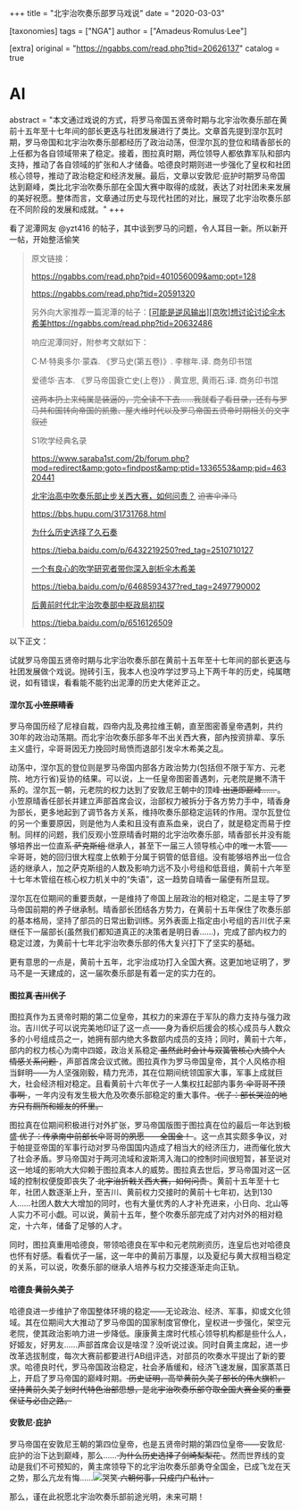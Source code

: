 +++
title = "北宇治吹奏乐部罗马戏说"
date = "2020-03-03"

[taxonomies]
tags = ["NGA"]
author = ["Amadeus·Romulus·Lee"]

[extra]
original = "https://ngabbs.com/read.php?tid=20626137"
catalog = true
# AI 
abstract = "本文通过戏说的方式，将罗马帝国五贤帝时期与北宇治吹奏乐部在黄前十五年至十七年间的部长更迭与社团发展进行了类比。文章首先提到涅尔瓦时期，罗马帝国和北宇治吹奏乐部都经历了政治动荡，但涅尔瓦的登位和晴香部长的上任都为各自领域带来了稳定。接着，图拉真时期，两位领导人都依靠军队和部内支持，推动了各自领域的扩张和人才储备。哈德良时期则进一步强化了皇权和社团核心领导，推动了政治稳定和经济发展。最后，文章以安敦尼·庇护时期罗马帝国达到巅峰，类比北宇治吹奏乐部在全国大赛中取得的成就，表达了对社团未来发展的美好祝愿。整体而言，文章通过历史与现代社团的对比，展现了北宇治吹奏乐部在不同阶段的发展和成就。"
+++

看了泥潭网友 @yzt416 的帖子，其中谈到罗马的问题，令人耳目一新。所以新开一帖，开始整活偷笑
> 
> 原文链接：
> 
> <https://ngabbs.com/read.php?pid=401056009&amp;opt=128>
> 
> <https://ngabbs.com/read.php?tid=20591320>
> 
> 另外向大家推荐一篇泥潭的帖子：[\[可能是逆风输出\]\[京吹\]想讨论讨论伞木希美](/2020/03/02/想讨论讨论伞木希美)<https://ngabbs.com/read.php?tid=20632486>
> 
> 响应泥潭同好，附参考文献如下：
> 
> C·M·特奥多尔·蒙森. 《罗马史(第五卷)》. 李稼年.译. 商务印书馆
> 
> 爱德华·吉本. 《罗马帝国衰亡史(上卷)》. 黄宜思, 黄雨石.译. 商务印书馆
> 
> <span style="text-decoration:line-through" class="gray"> 这两本扔上来纯属是装逼的，完全读不下去……我就看了看目录，还有与罗马共和国转向帝国的凯撒、屋大维时代以及罗马帝国五贤帝时期相关的文字叙述 </span>
> 
> S1吹学经典名录
> 
> <https://www.saraba1st.com/2b/forum.php?mod=redirect&amp;goto=findpost&amp;ptid=1336553&amp;pid=46320441>
> 
> [北宇治高中吹奏乐部止步关西大赛，如何问责？](/2020/01/10/ruhewenze/) <del>迫害伞泽马</del>
> 
> <https://bbs.hupu.com/31731768.html>
> 
> [为什么历史选择了久石奏](/2020/01/07/weishenmelishixuanzelekanade/)
> 
> <https://tieba.baidu.com/p/6432219250?red_tag=2510710127>
> 
> [一个有良心的吹学研究者带你深入剖析伞木希美](/2020/02/01/%E4%B8%80%E4%B8%AA%E6%9C%89%E8%89%AF%E5%BF%83%E7%9A%84%E5%90%B9%E5%AD%A6%E7%A0%94%E7%A9%B6%E8%80%85%E5%B8%A6%E4%BD%A0%E6%B7%B1%E5%85%A5%E5%89%96%E6%9E%90%E4%BC%9E%E6%9C%A8%E5%B8%8C%E7%BE%8E/)
> 
> <https://tieba.baidu.com/p/6468593437?red_tag=2497790002>
> 
> [后黄前时代北宇治吹奏部中枢政局初探](/2020/02/27/%E5%90%8E%E9%BB%84%E5%89%8D%E6%97%B6%E4%BB%A3%E5%8C%97%E5%AE%87%E6%B2%BB%E5%90%B9%E5%A5%8F%E9%83%A8%E4%B8%AD%E6%9E%A2%E6%94%BF%E5%B1%80%E5%88%9D%E6%8E%A2/)
> 
> <https://tieba.baidu.com/p/6516126509>

以下正文：

试就罗马帝国五贤帝时期与北宇治吹奏乐部在黄前十五年至十七年间的部长更迭与社团发展做个戏说。抛砖引玉，我本人也没咋学过罗马上下两千年的历史，纯属瞎说，如有错误，看看能不能钓出泥潭的历史大佬斧正之。

#### 涅尔瓦<del> 小笠原晴香</del>

罗马帝国历经了尼禄自裁，四帝内乱及弗拉维王朝，直至图密善皇帝遇刺，共约30年的政治动荡期。而北宇治吹奏乐部多年不出关西大赛，部內按资排辈、享乐主义盛行，伞哥哥因无力挽回时局愤而退部引发伞木希美之乱。

动荡中，涅尔瓦的登位则是罗马帝国内部各方政治势力(包括但不限于军方、元老院、地方行省)妥协的结果。可以说，上一任皇帝图密善遇刺，元老院是撇不清干系的。涅尔瓦一朝，元老院的权力达到了安敦尼王朝中的顶峰<span style="text-decoration:line-through" class="gray"> 出道即巅峰…… </span>。小笠原晴香任部长并建立声部首席会议，治部权力被拆分于各方势力手中，晴香身为部长，更多地起到了调节各方关系，维持吹奏乐部稳定运转的作用。涅尔瓦登位的另一个重要原因，则是他为人柔和且没有直系血亲，说白了，就是稳定而易于控制。同样的问题，我们反观小笠原晴香时期的北宇治吹奏乐部，晴香部长并没有能够培养出一位直系<span style="text-decoration:line-through" class="gray"> 萨克斯组 </span>继承人，甚至下一届三人领导核心中的唯一木管——伞哥哥，她的回归很大程度上依赖于分属于铜管的低音组。没有能够培养出一位合适的继承人，加之萨克斯组的人数及影响力远不及小号组和低音组，黄前十六年至十七年木管组在核心权力机关中的“失语”，这一趋势自晴香一届便有所显现。

涅尔瓦在位期间的重要贡献，一是维持了帝国上层政治的相对稳定，二是主导了罗马帝国前期的养子继承制。晴香部长团结各方势力，在黄前十五年保住了吹奏乐部的基本格局，坚持了部员的日常出勤训练。另外表面上指定由小号组的吉川优子来继任下一届部长(虽然我们都知道真正的决策者是明日香……)，完成了部内权力的稳定过渡，为黄前十七年北宇治吹奏乐部的伟大复兴打下了坚实的基础。

更有意思的一点是，黄前十五年，北宇治成功打入全国大赛。这更加地证明了，罗马不是一天建成的，这一届吹奏乐部是有着一定的实力在的。

#### 图拉真<del> 吉川优子</del>

图拉真作为五贤帝时期的第二位皇帝，其权力的来源在于军队的鼎力支持与强力政治。吉川优子可以说完美地印证了这一点——身为香织后援会的核心成员与人数众多的小号组成员之一，她拥有部内绝大多数部内成员的支持；同时，黄前十六年，部内的权力核心为南中四姬，政治关系稳定<span style="text-decoration:line-through" class="gray"> 虽然此时会计与双簧管核心大搞个人情感关系问题 </span>，声部首席会议式微。图拉真作为罗马帝国皇帝，其个人风格亦相当鲜明——为人坚强刚毅，精力充沛，其在位期间统领国家大事，军事上成就巨大，社会经济相对稳定。且看黄前十六年优子一人集权扛起部内事务<span style="text-decoration:line-through" class="gray"> 伞哥哥不顶事啊 </span>，一年内没有发生极大危及吹奏乐部稳定的重大事件。<span style="text-decoration:line-through" class="gray"> 优子：部长哭泣的地方只有厕所和姬友的怀里。 </span>

图拉真在位期间积极进行对外扩张，罗马帝国版图于图拉真在位的最后一年达到极盛<span style="text-decoration:line-through" class="gray"> 优子：传承南中前部长伞哥哥的夙愿——全国金！ </span>。这一点其实颇多争议，对于帕提亚帝国的军事行动对罗马帝国国内造成了相当大的经济压力，进而催化放大了社会矛盾。罗马帝国对于两河流域和波斯湾入海口的控制时间很短暂，甚至说对这一地域的影响大大仰赖于图拉真本人的威势。图拉真去世后，罗马帝国对这一区域的控制权便旋即丧失了<span style="text-decoration:line-through" class="gray"> 北宇治折戟关西大赛，如何问责 </span>。黄前十五年至十七年，社团人数逐渐上升，至吉川、黄前权力交接时的黄前十七年初，达到130人……社团人数大大增加的同时，也有大量优秀的人才补充进来，小日向、北山等人实力不可小觑。可以说，黄前十五年，整个吹奏乐部完成了对内对外的相对稳定，十六年，储备了足够的人才。

同时，图拉真重用哈德良，带领哈德良在军中和元老院刷资历，连皇后也对哈德良也怀有好感。看看优子一届，这一年中的黄前万事屋，以及夏纪与黄大叔相当稳定的关系，可以说，吹奏乐部的继承人培养与权力交接逐渐走向正轨。

#### 哈德良<del> 黄前久美子</del>

哈德良进一步维护了帝国整体环境的稳定——无论政治、经济、军事，抑或文化领域。其在位期间大大推动了罗马帝国的国家制度官僚化，皇权进一步强化，架空元老院，使其政治影响力进一步降低。康康黄主席时代核心领导机构都是些什么人，好姬友，好男友……声部首席会议是啥涅？没听说过诶。同时自黄主席起，进一步改革选拔制度，每次大赛前都要进行AB组评选，对部员的吹奏水平提出了新的要求。哈德良时代，罗马帝国政治稳定，社会矛盾缓和，经济飞速发展，国家蒸蒸日上，开启了罗马帝国的巅峰时期。<span style="text-decoration:line-through" class="gray"> 历史证明，高举黄前久美子部长的伟大旗帜，坚持黄前久美子划时代特色治部思想，是北宇治吹奏乐部夺取全国大赛金奖的重要保证与必由之路。 </span>

#### 安敦尼·庇护

罗马帝国在安敦尼王朝的第四位皇帝，也是五贤帝时期的第四位皇帝——安敦尼·庇护的治下达到巅峰，那么……<span style="text-decoration:line-through" class="gray"> 为什么历史选择了剑崎梨梨花 </span>。然而世界线的变动是我们不可预知的，黄主席领导下的北宇治吹奏乐部勇夺全国金，已成飞龙在天之势，那么亢龙有悔……<img class="smile_ac" src="https://img4.nga.178.com/ngabbs/post/smile/ac15.png" alt="哭笑"><span style="text-decoration:line-through" class="gray"> 六朝何事，只成门户私计。 </span><br>

那么，谨在此祝愿北宇治吹奏乐部前途光明，未来可期！
